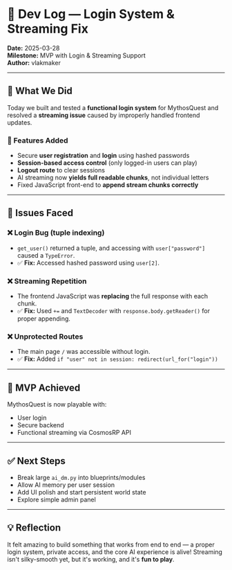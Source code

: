 # 🔐 Dev Log — Login System & Streaming Fix
**Date:** 2025-03-28  
**Milestone:** MVP with Login & Streaming Support  
**Author:** vlakmaker

---

## 🎯 What We Did

Today we built and tested a **functional login system** for MythosQuest and resolved a **streaming issue** caused by improperly handled frontend updates.

### 🧱 Features Added
- Secure **user registration** and **login** using hashed passwords
- **Session-based access control** (only logged-in users can play)
- **Logout route** to clear sessions
- AI streaming now **yields full readable chunks**, not individual letters
- Fixed JavaScript front-end to **append stream chunks correctly**

---

## 🐛 Issues Faced

### ❌ Login Bug (tuple indexing)
- `get_user()` returned a tuple, and accessing with `user["password"]` caused a `TypeError`.
- ✅ **Fix:** Accessed hashed password using `user[2]`.

### ❌ Streaming Repetition
- The frontend JavaScript was **replacing** the full response with each chunk.
- ✅ **Fix:** Used `+=` and `TextDecoder` with `response.body.getReader()` for proper appending.

### ❌ Unprotected Routes
- The main page `/` was accessible without login.
- ✅ **Fix:** Added `if "user" not in session: redirect(url_for("login"))`

---

## 🚀 MVP Achieved
MythosQuest is now playable with:
- User login
- Secure backend
- Functional streaming via CosmosRP API

---

## ✅ Next Steps
- Break large `ai_dm.py` into blueprints/modules
- Allow AI memory per user session
- Add UI polish and start persistent world state
- Explore simple admin panel

---

## 💡 Reflection
It felt amazing to build something that works from end to end — a proper login system, private access, and the core AI experience is alive! Streaming isn't silky-smooth yet, but it's working, and it's **fun to play**.

